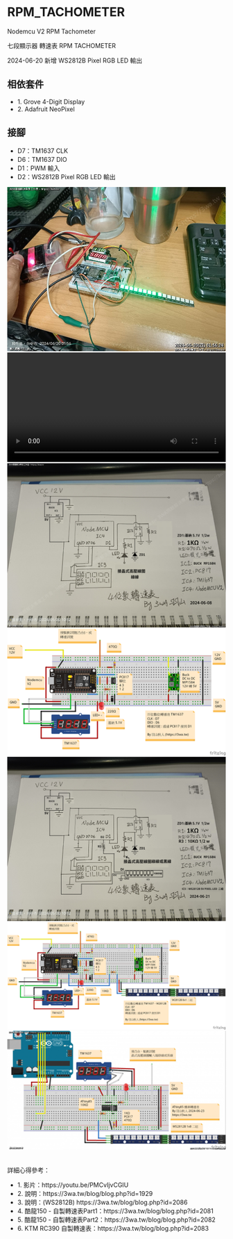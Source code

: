 # RPM_TACHOMETER
Nodemcu V2 RPM Tachometer

七段顯示器 轉速表 RPM TACHOMETER

2024-06-20
新增 WS2812B Pixel RGB LED 輸出

<h2>相依套件</h2>
<ul>
  <li>1. Grove 4-Digit Display</li>
  <li>2. Adafruit NeoPixel</li>
</ul>

<h2>接腳</h2>
<ul>
  <li>D7：TM1637 CLK</li>
  <li>D6：TM1637 DIO</li>
  <li>D1：PWM 輸入</li>
  <li>D2：WS2812B Pixel RGB LED 輸出</li>
</ul>
<img src="screenshot/PIXEL2.jpg">
<br>
<video autoplay loop style="width:100%; height: auto;">
  <source src="screenshot/PIXEL.mp4" type="video/mp4" />
</video>  
<br>
<img src="screenshot/s2.jpg">
<br>
<img src="screenshot/RPM_TACHOMETER_v2.png">
<br>
<img src="screenshot/RPM_TACHOMETER_PIXEL.png">
<br>
<img src="screenshot/RPM_TACHOMETER_v2_PIXEL_LED.png">
<br>
<img src="screenshot/ATTINY85_PIXEL.jpg">
<br>
<br>
<br>
詳細心得參考：
<ul>
  <li>1. 影片：https://youtu.be/PMCvIjvCGIU</li>
  <li>2. 說明：https://3wa.tw/blog/blog.php?id=1929</li>
  <li>3. 說明：(WS2812B) https://3wa.tw/blog/blog.php?id=2086</li>
  <li>4. 酷龍150 - 自製轉速表Part1：https://3wa.tw/blog/blog.php?id=2081</li>
  <li>5. 酷龍150 - 自製轉速表Part2：https://3wa.tw/blog/blog.php?id=2082</li>
  <li>6. KTM RC390 自製轉速表：https://3wa.tw/blog/blog.php?id=2083</li>
</ul>  
